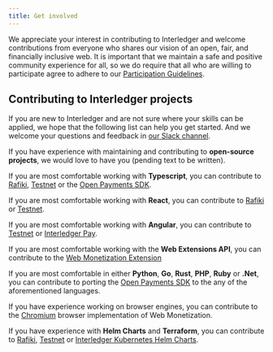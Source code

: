```yaml
---
title: Get involved
---
```


We appreciate your interest in contributing to Interledger and welcome contributions from everyone who shares our vision of an open, fair, and financially inclusive web. It is important that we maintain a safe and positive community experience for all, so we do require that all who are willing to participate agree to adhere to our [Participation Guidelines](/participation-guidelines).

## Contributing to Interledger projects

If you are new to Interledger and are not sure where your skills can be applied, we hope that the following list can help you get started. And we welcome your questions and feedback in [our Slack channel](https://communityinviter.com/apps/interledger/interledger-working-groups-slack).

If you have experience with maintaining and contributing to **open-source projects**, we would love to have you (pending text to be written).

If you are most comfortable working with **Typescript**, you can contribute to [Rafiki](https://github.com/interledger/rafiki), [Testnet](https://github.com/interledger/testnet) or the [Open Payments SDK](https://github.com/interledger/open-payments).

If you are most comfortable working with **React**, you can contribute to [Rafiki](https://github.com/interledger/rafiki) or [Testnet](https://github.com/interledger/testnet).

If you are most comfortable working with **Angular**, you can contribute to [Testnet](https://github.com/interledger/testnet) or [Interledger Pay](https://github.com/interledger/interledger-pay).

If you are most comfortable working with the **Web Extensions API**, you can contribute to the [Web Monetization Extension](https://github.com/interledger/web-monetization-extension)

If you are most comfortable in either **Python**, **Go**, **Rust**, **PHP**, **Ruby** or **.Net**, you can contribute to porting the [Open Payments SDK](https://github.com/interledger/open-payments) to the any of the aforementioned languages.

If you have experience working on browser engines, you can contribute to the [Chromium](https://issues.chromium.org/issues/40110471) browser implementation of Web Monetization.

If you have experience with **Helm Charts** and **Terraform**, you can contribute to [Rafiki](https://github.com/interledger/rafiki), [Testnet](https://github.com/interledger/testnet) or [Interledger Kubernetes Helm Charts](https://github.com/interledger/helm-charts).
